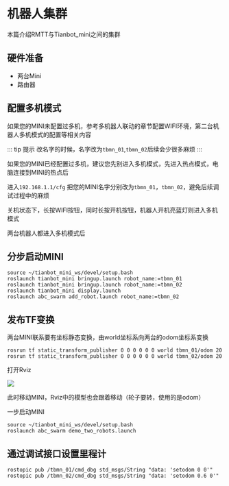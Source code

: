 # 机器人集群

本篇介绍RMTT与Tianbot_mini之间的集群

## 硬件准备

- 两台Mini
- 路由器

## 配置多机模式

如果您的MINI未配置过多机，参考多机器人联动的章节配置WIFI环境，第二台机器人多机模式的配置等相关内容

::: tip 提示
改名字的时候，名字改为`tbmn_01`,`tbmn_02`后续会少很多麻烦
:::

如果您的MINI已经配置过多机，建议您先别进入多机模式，先进入热点模式，电脑连接到MINI的热点后

进入`192.168.1.1/cfg` 把您的MINI名字分别改为`tbmn_01`，`tbmn_02`，避免后续调试过程中的麻烦

关机状态下，长按WIFI按钮，同时长按开机按钮，机器人开机亮蓝灯则进入多机模式

两台机器人都进入多机模式后

## 分步启动MINI

```shell
source ~/tianbot_mini_ws/devel/setup.bash
roslaunch tianbot_mini bringup.launch robot_name:=tbmn_01
roslaunch tianbot_mini bringup.launch robot_name:=tbmn_02
roslaunch tianbot_mini display.launch
roslaunch abc_swarm add_robot.launch robot_name:=tbmn_02
```

## 发布TF变换

两台MINI联系要有坐标静态变换，由world坐标系向两台的odom坐标系变换

```shell
rosrun tf static_transform_publisher 0 0 0 0 0 0 world tbmn_01/odom 20
rosrun tf static_transform_publisher 0 0 0 0 0 0 world tbmn_02/odom 20
```

打开Rviz

![](https://tianbot-pic.oss-cn-beijing.aliyuncs.com/tianbot-pic/Tianbot-Doc202310311356045.webp)

此时移动MINI，Rviz中的模型也会跟着移动（轮子要转，使用的是odom）

一步启动MINI

```shell
source ~/tianbot_mini_ws/devel/setup.bash
roslaunch abc_swarm demo_two_robots.launch
```

## 通过调试接口设置里程计
```shell
rostopic pub /tbmn_01/cmd_dbg std_msgs/String "data: 'setodom 0 0'"
rostopic pub /tbmn_02/cmd_dbg std_msgs/String "data: 'setodom 0.6 0'"
```